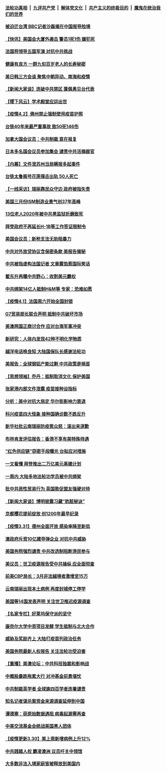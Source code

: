 ####  [法轮功真相](../../../../basic/blob/master/README.md?t=04031001) &nbsp;|&nbsp; [九评共产党](../../../../9ping.md/blob/master/README.md?t=04031001) &nbsp;|&nbsp; [解体党文化](../../../../jtdwh.md/blob/master/README.md?t=04031001)  &nbsp;|&nbsp; [共产主义的终极目的](../../../../gczydzjmd.md/blob/master/README.md?t=04031001) &nbsp;|&nbsp; [魔鬼在统治我们的世界](../../../../mgztzwmdsj.md/blob/master/README.md?t=04031001) 

#### [被迫迁台湾 BBC记者沙磊揭在中国报导险境](../pages/nf4514/n12854801.md?t=04031001) 

#### [【快讯】美国会大厦外袭击 警员1死1伤 嫌犯死](../pages/nf4514/n12854855.md?t=04031001) 

#### [法国将领导五国军演 对抗中共挑战](../pages/nf4514/n12854651.md?t=04031001) 

#### [健康有良方 一群九旬百岁老人的长寿秘密](../pages/nf4514/n12847475.md?t=04031001) 

#### [美日韩三方会谈 聚焦中朝异动、南海和疫情](../pages/nf4514/n12851558.md?t=04031001) 

#### [【新闻大家谈】连破中共禁区 蓬佩奥见台代表](../pages/nf4514/n12853920.md?t=04031001) 

#### [【稷下风云】学术殿堂应运出世](../pages/nf4514/n12838675.md?t=04031001) 

#### [【疫情4.2】佛州禁止强制使用疫苗护照](../pages/nf4514/n12853825.md?t=04031001) 

#### [台铁40年来最严重事故 致50死146伤](../pages/nf4514/n12853701.md?t=04031001) 

#### [加拿大国会议员：中共制裁 意在报复](../pages/nf4514/n12853684.md?t=04031001) 

#### [日本多名国会议员参加集会 谴责中共活摘器官](../pages/nf4514/n12851618.md?t=04031001) 

#### [【内幕】文件泄苏州当局瞒报多起事件](../pages/nf4514/n12851523.md?t=04031001) 

#### [台铁太鲁阁号花莲撞击出轨 50人死亡](../pages/nf4514/n12853140.md?t=04031001) 

#### [【一线采访】瑞丽靠民众守边 政府被指失责](../pages/nf4514/n12852805.md?t=04031001) 

#### [美国三月份ISM制造业景气创37年高峰](../pages/nf4514/n12852822.md?t=04031001) 

#### [13位老人2020年被中共黑监狱折磨致死](../pages/nf4514/n12852665.md?t=04031001) 

#### [拜登政府不再延长H-1B等工作签证限制令](../pages/nf4514/n12852497.md?t=04031001) 

#### [美国会议员：新枪支法无助阻暴力](../pages/nf4514/n12851982.md?t=04031001) 

#### [中共对外放贷协议含保密条款 美报告揭秘](../pages/nf4514/n12852459.md?t=04031001) 

#### [中共被指虚构法国记者 文章露馅惹国际笑话](../pages/nf4514/n12852317.md?t=04031001) 

#### [翟东升再曝中共野心：收割美元霸权](../pages/nf4514/n12833649.md?t=04031001) 

#### [中共绑架14亿人抵制H&M等 专家：恐难如愿](../pages/nf4514/n12849515.md?t=04031001) 

#### [【疫情4.1】法国周六开始全国封锁](../pages/nf4514/n12851171.md?t=04031001) 

#### [G7贸易部长联合声明 抵制中共破坏市场](../pages/nf4514/n12851555.md?t=04031001) 

#### [美澳两国正商讨合作 应对台海军事冲突](../pages/nf4514/n12850016.md?t=04031001) 

#### [新研究：人体内发现42种不明化学物质](../pages/nf4514/n12850176.md?t=04031001) 

#### [越洋电话唤良知 大陆国保队长感谢法轮功](../pages/nf4514/n12850693.md?t=04031001) 

#### [美报告：全球钢铝产能过剩 中共政策是祸首](../pages/nf4514/n12850366.md?t=04031001) 

#### [【思想领袖】乔丹：抵制取消文化 保护美国](../pages/nf4514/n12813024.md?t=04031001) 

#### [张家港内部文件泄露 疫苗接种设指标](../pages/nf4514/n12849935.md?t=04031001) 

#### [分析：美中对抗大局定 华尔街影响力衰退](../pages/nf4514/n12850089.md?t=04031001) 

#### [科兴疫苗四大怪象 接种国确诊数不跌反升](../pages/nf4514/n12849775.md?t=04031001) 

#### [新华社批云南瑞丽防疫惹众怒：滚出来道歉](../pages/nf4514/n12849521.md?t=04031001) 

#### [布林肯发评估报告：香港不享有美特殊待遇](../pages/nf4514/n12849325.md?t=04031001) 

#### [“红色供应链”窃密手段曝光 台拟应对措施](../pages/nf4514/n12848661.md?t=04031001) 

#### [一文看懂 拜登推出二万亿美元基建计划](../pages/nf4514/n12849371.md?t=04031001) 

#### [一周内 大陆多地法轮功学员被中共绑架](../pages/nf4514/n12849040.md?t=04031001) 

#### [批中共恶性贸易行为 英国敦促盟友强硬对待](../pages/nf4514/n12848584.md?t=04031001) 

#### [【新闻大家谈】博明披露习藏“肮脏秘诀”](../pages/nf4514/n12847432.md?t=04031001) 

#### [京都樱花提前绽放 创1200年最早纪录](../pages/nf4514/n12847643.md?t=04031001) 

#### [【疫情3.31】德州全面开放  感染率降至新低](../pages/nf4514/n12848091.md?t=04031001) 

#### [澳政府斥资10亿建导弹企业 对抗中共威胁](../pages/nf4514/n12847596.md?t=04031001) 

#### [美国务院强烈谴责 中共改选制阻断港民参与](../pages/nf4514/n12847950.md?t=04031001) 

#### [美议员：世卫疫源报告受中共操纵 应全面彻查](../pages/nf4514/n12847592.md?t=04031001) 

#### [前美CBP局长：3月非法越境者激增至15万](../pages/nf4514/n12847405.md?t=04031001) 

#### [云南瑞丽出现本土病例 再度封城停工停学](../pages/nf4514/n12847285.md?t=04031001) 

#### [美国等14国发表声明 关注世卫推迟疫源调查](../pages/nf4514/n12847214.md?t=04031001) 

#### [【名家专栏】好莱坞保守派的坚守](../pages/nf4514/n12845954.md?t=04031001) 

#### [康奈尔大学中资项目发酵 学生抵制与北大合作](../pages/nf4514/n12847023.md?t=04031001) 

#### [威胁及奖励齐上 大陆打疫苗列政治任务](../pages/nf4514/n12846700.md?t=04031001) 

#### [美国务院最新人权报告 关注法轮功受迫害](../pages/nf4514/n12846338.md?t=04031001) 

#### [【重播】美澳论坛：中共科技独裁和影响战](../pages/nf4514/n12846209.md?t=04031001) 

#### [中概股暴跌拖累大行 对冲基金前景堪忧](../pages/nf4514/n12846802.md?t=04031001) 

#### [中共制裁英学者 全球逾四百学者连署谴责](../pages/nf4514/n12846498.md?t=04031001) 

#### [知名记者谋杀案资金来源调查延伸到中国](../pages/nf4514/n12846298.md?t=04031001) 

#### [谭德塞：获原始数据遇阻 病毒起源需再查](../pages/nf4514/n12846580.md?t=04031001) 

#### [中美交流基金会统战美国黑人团体](../pages/nf4514/n12844993.md?t=04031001) 

#### [【疫情更新3.30】美上周新增病例上升12%](../pages/nf4514/n12845486.md?t=04031001) 

#### [中共践踏人权 霸凌澳洲 议员吁关中领馆](../pages/nf4514/n12844362.md?t=04031001) 

#### [大多数非法入境家庭皆被释放到美国内](../pages/nf4514/n12844824.md?t=04031001) 

